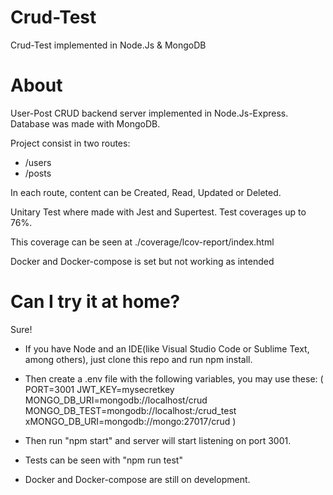 # Crud-Test

Crud-Test implemented in Node.Js & MongoDB

# About

User-Post CRUD backend server implemented in Node.Js-Express. Database was made with MongoDB.

Project consist in two routes:

-   /users
-   /posts

In each route, content can be Created, Read, Updated or Deleted.

Unitary Test where made with Jest and Supertest.
Test coverages up to 76%.

This coverage can be seen at ./coverage/lcov-report/index.html

Docker and Docker-compose is set but not working as intended

# Can I try it at home?

Sure!

-   If you have Node and an IDE(like Visual Studio Code or Sublime Text, among others), just clone this repo and run npm install.

-   Then create a .env file with the following variables, you may use these:
    (
    PORT=3001
    JWT_KEY=mysecretkey
    MONGO_DB_URI=mongodb://localhost/crud
    MONGO_DB_TEST=mongodb://localhost:/crud_test
    xMONGO_DB_URI=mongodb://mongo:27017/crud
    )

-   Then run "npm start" and server will start listening on port 3001.

-   Tests can be seen with "npm run test"

-   Docker and Docker-compose are still on development.
